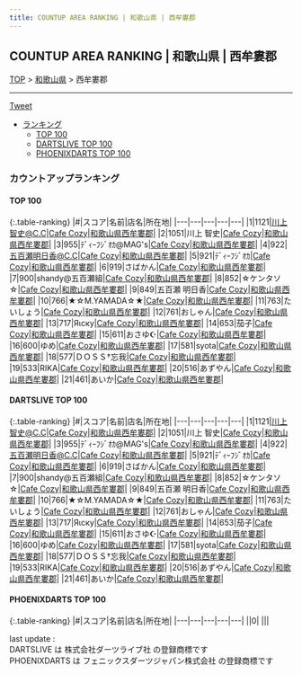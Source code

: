 ```yaml
---
title: COUNTUP AREA RANKING | 和歌山県 | 西牟婁郡
---
```

## COUNTUP AREA RANKING | 和歌山県 | 西牟婁郡

[TOP](/darts/rank/) > [和歌山県](/darts/rank/和歌山県/) > 西牟婁郡

___

<a href="https://twitter.com/share?ref_src=twsrc%5Etfw" data-text="COUNTUP AREA RANKING | 和歌山県西牟婁郡" class="twitter-share-button" data-hashtags="DARTSLIVE,PHOENIXDARTS,darts,ダーツ" data-show-count="false">Tweet</a>

* [ランキング](#カウントアップランキング)
    * [TOP 100](#top-100)
    * [DARTSLIVE TOP 100](#dartslive-top-100)
    * [PHOENIXDARTS TOP 100](#phoenixdarts-top-100)

### カウントアップランキング

#### TOP 100



{:.table-ranking}
|#|スコア|名前|店名|所在地|
|---|---|---|---|---|
|1|1121|<span class="rank-name-dl">川上智史@C.C</span>|<a href="https://search.dartslive.com/jp/shop/6cee1d555235cf390d9b047a20a7ba1e">Cafe Cozy</a>|<a href="/darts/rank/和歌山県/西牟婁郡">和歌山県西牟婁郡</a>|
|2|1051|<span class="rank-name-dl">川上 智史</span>|<a href="https://search.dartslive.com/jp/shop/6cee1d555235cf390d9b047a20a7ba1e">Cafe Cozy</a>|<a href="/darts/rank/和歌山県/西牟婁郡">和歌山県西牟婁郡</a>|
|3|955|<span class="rank-name-dl">ﾃﾞｨｰﾌｼﾞｵｶ@MAG&#x27;s</span>|<a href="https://search.dartslive.com/jp/shop/6cee1d555235cf390d9b047a20a7ba1e">Cafe Cozy</a>|<a href="/darts/rank/和歌山県/西牟婁郡">和歌山県西牟婁郡</a>|
|4|922|<span class="rank-name-dl">五百瀬明日香@C.C</span>|<a href="https://search.dartslive.com/jp/shop/6cee1d555235cf390d9b047a20a7ba1e">Cafe Cozy</a>|<a href="/darts/rank/和歌山県/西牟婁郡">和歌山県西牟婁郡</a>|
|5|921|<span class="rank-name-dl">ﾃﾞｨｰﾌｼﾞｵｶ</span>|<a href="https://search.dartslive.com/jp/shop/6cee1d555235cf390d9b047a20a7ba1e">Cafe Cozy</a>|<a href="/darts/rank/和歌山県/西牟婁郡">和歌山県西牟婁郡</a>|
|6|919|<span class="rank-name-dl">さばかん</span>|<a href="https://search.dartslive.com/jp/shop/6cee1d555235cf390d9b047a20a7ba1e">Cafe Cozy</a>|<a href="/darts/rank/和歌山県/西牟婁郡">和歌山県西牟婁郡</a>|
|7|900|<span class="rank-name-dl">shandy@五百瀬組</span>|<a href="https://search.dartslive.com/jp/shop/6cee1d555235cf390d9b047a20a7ba1e">Cafe Cozy</a>|<a href="/darts/rank/和歌山県/西牟婁郡">和歌山県西牟婁郡</a>|
|8|852|<span class="rank-name-dl">☆ケンタソ☆</span>|<a href="https://search.dartslive.com/jp/shop/6cee1d555235cf390d9b047a20a7ba1e">Cafe Cozy</a>|<a href="/darts/rank/和歌山県/西牟婁郡">和歌山県西牟婁郡</a>|
|9|849|<span class="rank-name-dl">五百瀬 明日香</span>|<a href="https://search.dartslive.com/jp/shop/6cee1d555235cf390d9b047a20a7ba1e">Cafe Cozy</a>|<a href="/darts/rank/和歌山県/西牟婁郡">和歌山県西牟婁郡</a>|
|10|766|<span class="rank-name-dl">★☆M.YAMADA☆★</span>|<a href="https://search.dartslive.com/jp/shop/6cee1d555235cf390d9b047a20a7ba1e">Cafe Cozy</a>|<a href="/darts/rank/和歌山県/西牟婁郡">和歌山県西牟婁郡</a>|
|11|763|<span class="rank-name-dl">たいしょう</span>|<a href="https://search.dartslive.com/jp/shop/6cee1d555235cf390d9b047a20a7ba1e">Cafe Cozy</a>|<a href="/darts/rank/和歌山県/西牟婁郡">和歌山県西牟婁郡</a>|
|12|761|<span class="rank-name-dl">おしゃん</span>|<a href="https://search.dartslive.com/jp/shop/6cee1d555235cf390d9b047a20a7ba1e">Cafe Cozy</a>|<a href="/darts/rank/和歌山県/西牟婁郡">和歌山県西牟婁郡</a>|
|13|717|<span class="rank-name-dl">Яιску</span>|<a href="https://search.dartslive.com/jp/shop/6cee1d555235cf390d9b047a20a7ba1e">Cafe Cozy</a>|<a href="/darts/rank/和歌山県/西牟婁郡">和歌山県西牟婁郡</a>|
|14|653|<span class="rank-name-dl">茄子</span>|<a href="https://search.dartslive.com/jp/shop/6cee1d555235cf390d9b047a20a7ba1e">Cafe Cozy</a>|<a href="/darts/rank/和歌山県/西牟婁郡">和歌山県西牟婁郡</a>|
|15|611|<span class="rank-name-dl">おさゆ☪︎</span>|<a href="https://search.dartslive.com/jp/shop/6cee1d555235cf390d9b047a20a7ba1e">Cafe Cozy</a>|<a href="/darts/rank/和歌山県/西牟婁郡">和歌山県西牟婁郡</a>|
|16|600|<span class="rank-name-dl">ゆめ</span>|<a href="https://search.dartslive.com/jp/shop/6cee1d555235cf390d9b047a20a7ba1e">Cafe Cozy</a>|<a href="/darts/rank/和歌山県/西牟婁郡">和歌山県西牟婁郡</a>|
|17|581|<span class="rank-name-dl">syota</span>|<a href="https://search.dartslive.com/jp/shop/6cee1d555235cf390d9b047a20a7ba1e">Cafe Cozy</a>|<a href="/darts/rank/和歌山県/西牟婁郡">和歌山県西牟婁郡</a>|
|18|577|<span class="rank-name-dl">ＤＯＳＳ†忘我</span>|<a href="https://search.dartslive.com/jp/shop/6cee1d555235cf390d9b047a20a7ba1e">Cafe Cozy</a>|<a href="/darts/rank/和歌山県/西牟婁郡">和歌山県西牟婁郡</a>|
|19|533|<span class="rank-name-dl">RIKA</span>|<a href="https://search.dartslive.com/jp/shop/6cee1d555235cf390d9b047a20a7ba1e">Cafe Cozy</a>|<a href="/darts/rank/和歌山県/西牟婁郡">和歌山県西牟婁郡</a>|
|20|516|<span class="rank-name-dl">あずやん</span>|<a href="https://search.dartslive.com/jp/shop/6cee1d555235cf390d9b047a20a7ba1e">Cafe Cozy</a>|<a href="/darts/rank/和歌山県/西牟婁郡">和歌山県西牟婁郡</a>|
|21|461|<span class="rank-name-dl">あいか</span>|<a href="https://search.dartslive.com/jp/shop/6cee1d555235cf390d9b047a20a7ba1e">Cafe Cozy</a>|<a href="/darts/rank/和歌山県/西牟婁郡">和歌山県西牟婁郡</a>|


#### DARTSLIVE TOP 100



{:.table-ranking}
|#|スコア|名前|店名|所在地|
|---|---|---|---|---|
|1|1121|<span class="rank-name-dl">川上智史@C.C</span>|<a href="https://search.dartslive.com/jp/shop/6cee1d555235cf390d9b047a20a7ba1e">Cafe Cozy</a>|<a href="/darts/rank/和歌山県/西牟婁郡">和歌山県西牟婁郡</a>|
|2|1051|<span class="rank-name-dl">川上 智史</span>|<a href="https://search.dartslive.com/jp/shop/6cee1d555235cf390d9b047a20a7ba1e">Cafe Cozy</a>|<a href="/darts/rank/和歌山県/西牟婁郡">和歌山県西牟婁郡</a>|
|3|955|<span class="rank-name-dl">ﾃﾞｨｰﾌｼﾞｵｶ@MAG&#x27;s</span>|<a href="https://search.dartslive.com/jp/shop/6cee1d555235cf390d9b047a20a7ba1e">Cafe Cozy</a>|<a href="/darts/rank/和歌山県/西牟婁郡">和歌山県西牟婁郡</a>|
|4|922|<span class="rank-name-dl">五百瀬明日香@C.C</span>|<a href="https://search.dartslive.com/jp/shop/6cee1d555235cf390d9b047a20a7ba1e">Cafe Cozy</a>|<a href="/darts/rank/和歌山県/西牟婁郡">和歌山県西牟婁郡</a>|
|5|921|<span class="rank-name-dl">ﾃﾞｨｰﾌｼﾞｵｶ</span>|<a href="https://search.dartslive.com/jp/shop/6cee1d555235cf390d9b047a20a7ba1e">Cafe Cozy</a>|<a href="/darts/rank/和歌山県/西牟婁郡">和歌山県西牟婁郡</a>|
|6|919|<span class="rank-name-dl">さばかん</span>|<a href="https://search.dartslive.com/jp/shop/6cee1d555235cf390d9b047a20a7ba1e">Cafe Cozy</a>|<a href="/darts/rank/和歌山県/西牟婁郡">和歌山県西牟婁郡</a>|
|7|900|<span class="rank-name-dl">shandy@五百瀬組</span>|<a href="https://search.dartslive.com/jp/shop/6cee1d555235cf390d9b047a20a7ba1e">Cafe Cozy</a>|<a href="/darts/rank/和歌山県/西牟婁郡">和歌山県西牟婁郡</a>|
|8|852|<span class="rank-name-dl">☆ケンタソ☆</span>|<a href="https://search.dartslive.com/jp/shop/6cee1d555235cf390d9b047a20a7ba1e">Cafe Cozy</a>|<a href="/darts/rank/和歌山県/西牟婁郡">和歌山県西牟婁郡</a>|
|9|849|<span class="rank-name-dl">五百瀬 明日香</span>|<a href="https://search.dartslive.com/jp/shop/6cee1d555235cf390d9b047a20a7ba1e">Cafe Cozy</a>|<a href="/darts/rank/和歌山県/西牟婁郡">和歌山県西牟婁郡</a>|
|10|766|<span class="rank-name-dl">★☆M.YAMADA☆★</span>|<a href="https://search.dartslive.com/jp/shop/6cee1d555235cf390d9b047a20a7ba1e">Cafe Cozy</a>|<a href="/darts/rank/和歌山県/西牟婁郡">和歌山県西牟婁郡</a>|
|11|763|<span class="rank-name-dl">たいしょう</span>|<a href="https://search.dartslive.com/jp/shop/6cee1d555235cf390d9b047a20a7ba1e">Cafe Cozy</a>|<a href="/darts/rank/和歌山県/西牟婁郡">和歌山県西牟婁郡</a>|
|12|761|<span class="rank-name-dl">おしゃん</span>|<a href="https://search.dartslive.com/jp/shop/6cee1d555235cf390d9b047a20a7ba1e">Cafe Cozy</a>|<a href="/darts/rank/和歌山県/西牟婁郡">和歌山県西牟婁郡</a>|
|13|717|<span class="rank-name-dl">Яιску</span>|<a href="https://search.dartslive.com/jp/shop/6cee1d555235cf390d9b047a20a7ba1e">Cafe Cozy</a>|<a href="/darts/rank/和歌山県/西牟婁郡">和歌山県西牟婁郡</a>|
|14|653|<span class="rank-name-dl">茄子</span>|<a href="https://search.dartslive.com/jp/shop/6cee1d555235cf390d9b047a20a7ba1e">Cafe Cozy</a>|<a href="/darts/rank/和歌山県/西牟婁郡">和歌山県西牟婁郡</a>|
|15|611|<span class="rank-name-dl">おさゆ☪︎</span>|<a href="https://search.dartslive.com/jp/shop/6cee1d555235cf390d9b047a20a7ba1e">Cafe Cozy</a>|<a href="/darts/rank/和歌山県/西牟婁郡">和歌山県西牟婁郡</a>|
|16|600|<span class="rank-name-dl">ゆめ</span>|<a href="https://search.dartslive.com/jp/shop/6cee1d555235cf390d9b047a20a7ba1e">Cafe Cozy</a>|<a href="/darts/rank/和歌山県/西牟婁郡">和歌山県西牟婁郡</a>|
|17|581|<span class="rank-name-dl">syota</span>|<a href="https://search.dartslive.com/jp/shop/6cee1d555235cf390d9b047a20a7ba1e">Cafe Cozy</a>|<a href="/darts/rank/和歌山県/西牟婁郡">和歌山県西牟婁郡</a>|
|18|577|<span class="rank-name-dl">ＤＯＳＳ†忘我</span>|<a href="https://search.dartslive.com/jp/shop/6cee1d555235cf390d9b047a20a7ba1e">Cafe Cozy</a>|<a href="/darts/rank/和歌山県/西牟婁郡">和歌山県西牟婁郡</a>|
|19|533|<span class="rank-name-dl">RIKA</span>|<a href="https://search.dartslive.com/jp/shop/6cee1d555235cf390d9b047a20a7ba1e">Cafe Cozy</a>|<a href="/darts/rank/和歌山県/西牟婁郡">和歌山県西牟婁郡</a>|
|20|516|<span class="rank-name-dl">あずやん</span>|<a href="https://search.dartslive.com/jp/shop/6cee1d555235cf390d9b047a20a7ba1e">Cafe Cozy</a>|<a href="/darts/rank/和歌山県/西牟婁郡">和歌山県西牟婁郡</a>|
|21|461|<span class="rank-name-dl">あいか</span>|<a href="https://search.dartslive.com/jp/shop/6cee1d555235cf390d9b047a20a7ba1e">Cafe Cozy</a>|<a href="/darts/rank/和歌山県/西牟婁郡">和歌山県西牟婁郡</a>|


#### PHOENIXDARTS TOP 100



{:.table-ranking}
|#|スコア|名前|店名|所在地|
|---|---|---|---|---|
||0|<span class="rank-name-dl"> </span>|<a href=""></a>|<a href="/darts/rank//"></a>|


<div class="footer border-top border-gray-light mt-5 pt-3 text-right text-gray">
    last update : <span style="font-weight: italic" id="foot_last_modified"></span><br />
    DARTSLIVE は 株式会社ダーツライブ社 の登録商標です<br />
    PHOENIXDARTS は フェニックスダーツジャパン株式会社 の登録商標です<br />
</div>

<script src="https://cdnjs.cloudflare.com/ajax/libs/jquery.tablesorter/2.31.3/js/jquery.tablesorter.min.js" integrity="sha512-qzgd5cYSZcosqpzpn7zF2ZId8f/8CHmFKZ8j7mU4OUXTNRd5g+ZHBPsgKEwoqxCtdQvExE5LprwwPAgoicguNg==" crossorigin="anonymous" referrerpolicy="no-referrer"></script>
<link rel="stylesheet" href="https://cdnjs.cloudflare.com/ajax/libs/jquery.tablesorter/2.31.3/css/theme.default.min.css" integrity="sha512-wghhOJkjQX0Lh3NSWvNKeZ0ZpNn+SPVXX1Qyc9OCaogADktxrBiBdKGDoqVUOyhStvMBmJQ8ZdMHiR3wuEq8+w==" crossorigin="anonymous" referrerpolicy="no-referrer" />
<script>
$(function() {
    $(".table-ranking").tablesorter({sortList:[[0, 0]]});
    $("#foot_last_modified").text(formatDate(new Date(document.lastModified), 'yyyy-MM-dd HH:mm:ss'));
});
</script>

<script async src="https://platform.twitter.com/widgets.js" charset="utf-8"></script>